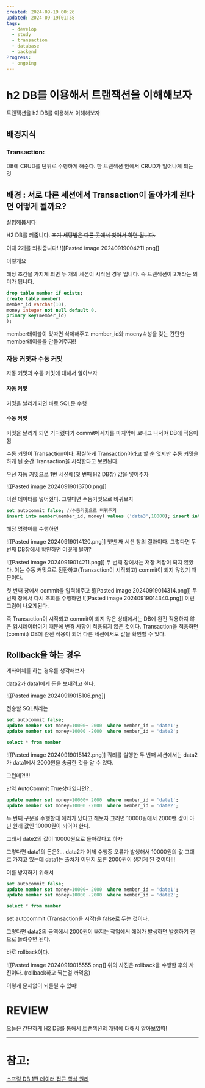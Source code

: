 ```yaml
---
created: 2024-09-19 00:26
updated: 2024-09-19T01:58
tags:
  - develop
  - study
  - transaction
  - database
  - backend
Progress:
  - ongoing
---
```

# h2 DB를 이용해서 트랜잭션을 이해해보자
트랜잭션을 h2 DB를 이용해서 이해해보자 

## 배경지식
### Transaction:
DB에 CRUD를 단위로 수행하게 해준다. 한 트랜잭션 안에서 CRUD가 일어나게 되는 것 

## 배경 : 서로 다른 세션에서 Transaction이 돌아가게 된다면 어떻게 될까요?
실험해봅시다

H2 DB를 켜줍니다. ~~초기 세팅법은 다른 곳에서 찾아서 하면 됩니다.~~

이때 2개를 띄워줍니다!
![[Pasted image 20240919004211.png]]

이렇게요 

해당 조건을 가지게 되면 두 개의 세션이 시작된 경우 입니다.
즉 트랜잭션이 2개라는 의미가 됩니다.

``` sql
drop table member if exists;
create table member(
member_id varchar(10),
money integer not null default 0,
primary key(member_id)
);
```

member테이블이 있따면 삭제해주고 member_id와 moeny속성을 갖는 간단한 member테이블을 만들어주자!!

###  자동 커밋과 수동 커밋
자동 커밋과 수동 커밋에 대해서 알아보자
#### 자동 커밋
커밋을 날리게되면 바로 SQL문 수행

#### 수동 커밋
커밋을 날리게 되면 기다렸다가 commit메세지를 마지막에 보내고 나서야 DB에 적용이 됨

수동 커밋이 Transaction이다. 확실하게 Transaction이라고 할 순 없지만 수동 커밋을 하게 된 순간 Transaction을 시작한다고 보면된다.


우선 자동 커밋으로 1번 세션에(첫 번째 H2 DB창) 값을 넣어주자

![[Pasted image 20240919013700.png]]

이런 데이터를 넣어줬다. 그렇다면 수동커밋으로 바꿔보자

```sql
set autocommit false; //수동커밋으로 바꿔주기
insert into member(member_id, money) values ('data3',10000); insert into member(member_id, money) values ('data4',10000);
```
해당 명렁어를 수행하면 

![[Pasted image 20240919014120.png]]
첫번 째 세션 창의 결과이다. 
그렇다면 두 번째 DB창에서 확인하면 어떻게 될까?

![[Pasted image 20240919014211.png]]
두 번째 창에서는 저장 저장이 되지 않았다. 이는 수동 커밋으로 전환하고(Transaction이 시작되고) commit이 되지 않았기 때문이다.

첫 번째 창에서 commit을 입력해주고
![[Pasted image 20240919014314.png]]
두 번째 창에서 다시 조회를 수행하면
![[Pasted image 20240919014340.png]]
이런 그림이 나오게된다.


즉 Transaction이 시작되고 commit이 되지 않은 상태에서는 DB에 완전 적용하지 않은 임시데이터이기 때문에 변경 사항이 적용되지 않은 것이다.
Transaction을 적용하면(commit) DB에 완전 적용이 되어 다른 세션에서도 값을 확인할 수 있다.

## Rollback을 하는 경우
계좌이체를 하는 경우를 생각해보자

data2가 data1에게 돈을 보내려고 한다.

![[Pasted image 20240919015106.png]]

전송할 SQL쿼리는

```sql
set autocommit false;
update member set money=10000+ 2000  where member_id = 'date1';
update member set money=10000 -2000  where member_id = 'date2';

select * from member

```

![[Pasted image 20240919015142.png]]
쿼리를 실행한 두 번째 세션에서는 data2가 data1에서 2000원을 송금한 것을 알 수 있다.

그런데?!!!!

만약 AutoCommit True상태였다면?...

``` sql
update member set money=10000+ 2000  where member_id = 'date1';
update member set money=10000 -2000  where member_id = 'date2';
```
두 번째 구문을 수행할때 에러가 났다고 해보자 그러면 10000원에서 2000뺀 값이 아닌 원래 값인 10000원이 되어야 한다.

그래서 date2의 값이 10000원으로 돌아갔다고 하자 

그렇다면 data1의 돈은?... 
data2가 이체 수행중 오류가 발생해서 10000원의 값 그대로 가지고 있는데 data1는 출처가 어딘지 모른 2000원이 생기게 된 것이다!!!

이를 방지하기 위해서 
``` sql
set autocommit false;
update member set money=10000+ 2000  where member_id = 'date1';
update member set money=10000 -2000  where member_id = 'date2';

select * from member
```
set autocommit (Transaction을 시작)을 false로 두는 것이다. 

그렇다면 data2의 금액에서 2000원이 빠지는  작업에서 에러가 발생하면 발생하기 전으로 돌려주면 된다.

바로 rollback이다.

![[Pasted image 20240919015555.png]]
위의 사진은 rollback을 수행한 후의 사진이다. (rollback하고 찍는걸 까먹음)

이렇게 문제없이 되돌릴 수 있따!

# REVIEW
오늘은 간단하게 H2 DB를 통해서 트랜잭션의 개념에 대해서 알아보았따! 

---
# 참고:
[스프링 DB 1편 데이터 접근 핵심 원리](https://www.inflearn.com/course/%EC%8A%A4%ED%94%84%EB%A7%81-db-1/dashboard)

